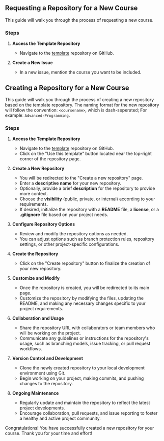## Requesting a Repository for a New Course

This guide will walk you through the process of requesting a new course. 

### Steps

1. **Access the Template Repository**
   - Navigate to the [template](https://github.com/utce-docs/template) repository on GitHub.

2. **Create a New Issue**
   - In a new issue, mention the course you want to be included.


## Creating a Repository for a New Course

This guide will walk you through the process of creating a new repository based on the template repository. 
The naming format for the new repository will follow the convention: `<coursename>`, which is dash-seperated; For example: `Advanced-Programming`.

### Steps

1. **Access the Template Repository**
   - Navigate to the [template](https://github.com/utce-docs/template) repository on GitHub.
   - Click on the "Use this template" button located near the top-right corner of the repository page.

2. **Create a New Repository**
   - You will be redirected to the "Create a new repository" page.
   - Enter a **descriptive name** for your new repository.
   - Optionally, provide a brief **description** for the repository to provide more context.
   - Choose the **visibility** (public, private, or internal) according to your requirements.
   - If desired, initialize the repository with a **README** file, a **license**, or a **.gitignore** file based on your project needs.

3. **Configure Repository Options**
   - Review and modify the repository options as needed.
   - You can adjust options such as branch protection rules, repository settings, or other project-specific configurations.

4. **Create the Repository**
   - Click on the "Create repository" button to finalize the creation of your new repository.

5. **Customize and Modify**
   - Once the repository is created, you will be redirected to its main page.
   - Customize the repository by modifying the files, updating the README, and making any necessary changes specific to your project requirements.

6. **Collaboration and Usage**
   - Share the repository URL with collaborators or team members who will be working on the project.
   - Communicate any guidelines or instructions for the repository's usage, such as branching models, issue tracking, or pull request workflows.

7. **Version Control and Development**
   - Clone the newly created repository to your local development environment using Git.
   - Begin working on your project, making commits, and pushing changes to the repository.

8. **Ongoing Maintenance**
   - Regularly update and maintain the repository to reflect the latest project developments.
   - Encourage collaboration, pull requests, and issue reporting to foster a healthy and active project community.

Congratulations! You have successfully created a new repository for your course. 
Thank you for your time and effort!
